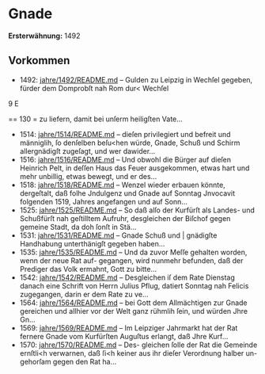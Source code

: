 # Gnade

**Ersterwähnung:** 1492

## Vorkommen
- 1492: [jahre/1492/README.md](../jahre/1492/README.md) – Gulden zu Leipzig in Wechſel
gegeben, fürder dem Domprobſt nah Rom dur< Wechſel

9 E


== 130 =
zu liefern, damit bei unſerm heiligſten Vate...
- 1514: [jahre/1514/README.md](../jahre/1514/README.md) – dieſen privilegiert und befreit und
männiglih, ſo denſelben beſu<hen würde, Gnade, Schuß
und Schirm allergnädigſt zugeſagt, und wer dawider...
- 1516: [jahre/1516/README.md](../jahre/1516/README.md) – Und obwohl die Bürger auf dieſen
Heinrich Pelt, in deſſen Haus das Feuer ausgekommen,
etwas hart und mehr unbillig, etwas bewegt, und er des...
- 1518: [jahre/1518/README.md](../jahre/1518/README.md) – Wenzel wieder erbauen könnte, dergeſtalt, daß
folhe Jndulgenz und Gnade auf Sonntag Jnvocavit
folgenden 1519, Jahres angefangen und auf Sonn...
- 1525: [jahre/1525/README.md](../jahre/1525/README.md) – So daß alſo
der Kurfürſt als Landes- und Schußfürſt nah geſtilltem
Aufruhr, desgleichen der Biſchof gegen gemeine Stadt, da
doh ſonſt in Stä...
- 1531: [jahre/1531/README.md](../jahre/1531/README.md) – Gnade Schuß und |
gnädigſte Handhabung unterthänigſt gegeben haben...
- 1535: [jahre/1535/README.md](../jahre/1535/README.md) – Und da
zuvor Meſſe gehalten worden, wenn der neue Rat auf-
gegangen, wird nunmehr befunden, daß der Prediger das
Volk ermahnt, Gott zu bitte...
- 1542: [jahre/1542/README.md](../jahre/1542/README.md) – Desgleichen iſ dem Rate Dienstag danach eine Schrift
von Herrn Julius Pflug, datiert Sonntag nah Felicis
zugegangen, darin er dem Rate zu ve...
- 1564: [jahre/1564/README.md](../jahre/1564/README.md) – bei Gott dem Allmächtigen zur Gnade gereichen
und allhier vor der Welt ganz rühmlih ſein, und würden
Jhre Gn...
- 1569: [jahre/1569/README.md](../jahre/1569/README.md) – Im Leipziger Jahrmarkt hat der Rat fernere Gnade
vom Kurfürſten Auguſtus erlangt, daß Jhre Kurf...
- 1570: [jahre/1570/README.md](../jahre/1570/README.md) – Des-
gleichen ſolle der Rat die Gemeinde ernſtli<h verwarnen,
daß ſi<h keiner aus ihr dieſer Verordnung halber un-
gehorſam gegen den Rat ha...
